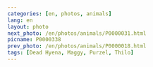 ```yaml
---
categories: [en, photos, animals]
lang: en
layout: photo
next_photo: /en/photos/animals/P0000031.html
picname: P0000338
prev_photo: /en/photos/animals/P0000018.html
tags: [Dead Hyena, Maggy, Purzel, Thilo]
---
```

